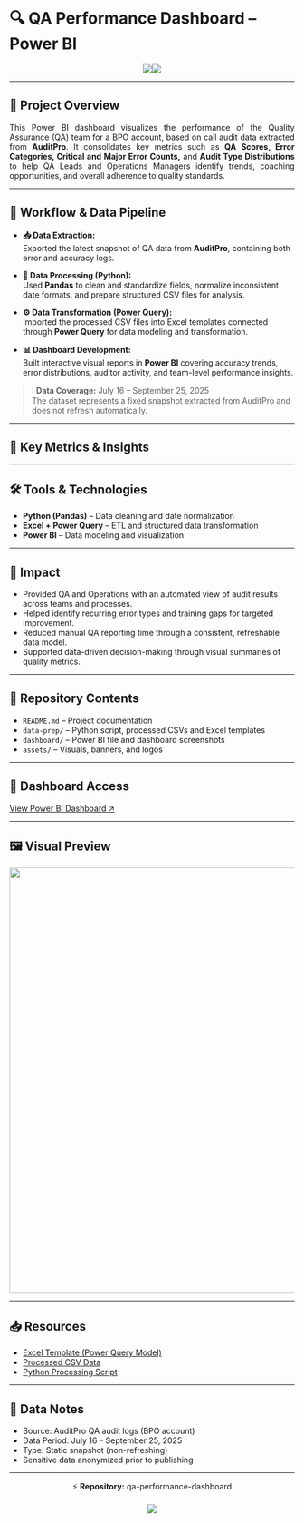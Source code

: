 # 🔍 QA Performance Dashboard – Power BI 
<p align="center">
  <a href="https://github.com/joshuaalmari/data-analytics-portfolio" style="text-decoration:none;">
    <img src="https://img.shields.io/badge/DATA%20ANALYTICS%20PORTFOLIO-2f2f2f?style=for-the-badge"><img src="https://img.shields.io/badge/CLICK%20TO%20RETURN-0078D4?style=for-the-badge">
  </a>
</p>

---

## 🧭 Project Overview  
<p align="justify">
This Power BI dashboard visualizes the performance of the Quality Assurance (QA) team for a BPO account, based on call audit data extracted from <b>AuditPro</b>. It consolidates key metrics such as <b>QA Scores, Error Categories, Critical and Major Error Counts,</b> and <b>Audit Type Distributions</b> to help QA Leads and Operations Managers identify trends, coaching opportunities, and overall adherence to quality standards.
</p>

---

## 🔧 Workflow & Data Pipeline  
- **📥 Data Extraction:**  
  Exported the latest snapshot of QA data from <b>AuditPro</b>, containing both error and accuracy logs.  

- **🐍 Data Processing (Python):**  
  Used <b>Pandas</b> to clean and standardize fields, normalize inconsistent date formats, and prepare structured CSV files for analysis.  

- **⚙️ Data Transformation (Power Query):**  
  Imported the processed CSV files into Excel templates connected through <b>Power Query</b> for data modeling and transformation.  

- **📊 Dashboard Development:**  
  Built interactive visual reports in <b>Power BI</b> covering accuracy trends, error distributions, auditor activity, and team-level performance insights.  

> ℹ️ <b>Data Coverage:</b> July 16 – September 25, 2025  
> The dataset represents a fixed snapshot extracted from AuditPro and does not refresh automatically.  

---

## 📌 Key Metrics & Insights  


---

## 🛠️ Tools & Technologies  
- **Python (Pandas)** – Data cleaning and date normalization  
- **Excel + Power Query** – ETL and structured data transformation  
- **Power BI** – Data modeling and visualization  

---

## 🚀 Impact  
- Provided QA and Operations with an automated view of audit results across teams and processes.  
- Helped identify recurring error types and training gaps for targeted improvement.  
- Reduced manual QA reporting time through a consistent, refreshable data model.  
- Supported data-driven decision-making through visual summaries of quality metrics.  

---

## 📁 Repository Contents  
- `README.md` – Project documentation  
- `data-prep/` – Python script, processed CSVs and Excel templates  
- `dashboard/` – Power BI file and dashboard screenshots  
- `assets/` – Visuals, banners, and logos  

---

## 🔗 Dashboard Access  
[View Power BI Dashboard ↗](https://app.powerbi.com/view?r=YOUR_DASHBOARD_LINK)

---

## 🖼️ Visual Preview  
<p align="center">
  <img src="dashboard/powerbi_dashboard_overview.png" width="750">
</p>

---

## 📥 Resources  
- [Excel Template (Power Query Model)](data-prep/)  
- [Processed CSV Data](data-prep/)  
- [Python Processing Script](data-prep/)  

---

## 📎 Data Notes  
- Source: AuditPro QA audit logs (BPO account)  
- Data Period: July 16 – September 25, 2025  
- Type: Static snapshot (non-refreshing)  
- Sensitive data anonymized prior to publishing  

---

<p align="center">
  ⚡ <b>Repository:</b> qa-performance-dashboard
   <br><br>
  <a href="https://github.com/joshuaalmari/data-analytics-portfolio">
    <img src="https://img.shields.io/badge/BACK%20TO-DATA%20ANALYTICS%20PORTFOLIO-2f2f2f?style=for-the-badge&logo=github&logoColor=white"/>
  </a>
</p>
